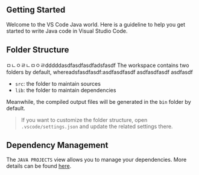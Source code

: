 ## Getting Started

Welcome to the VS Code Java world. Here is a guideline to help you get started to write Java code in Visual Studio Code.

## Folder Structure
ㅁㄴㅇㄹㄴㅁㅇㄹdddddasdfasdfasdfadsfasdf
The workspace contains two folders by default, whereadsfasdfasdf:asdfasdfasdf
asdfasdfasdf
asdfasdf

- `src`: the folder to maintain sources
- `lib`: the folder to maintain dependencies

Meanwhile, the compiled output files will be generated in the `bin` folder by default.

> If you want to customize the folder structure, open `.vscode/settings.json` and update the related settings there.

## Dependency Management

The `JAVA PROJECTS` view allows you to manage your dependencies. More details can be found [here](https://github.com/microsoft/vscode-java-dependency#manage-dependencies).
